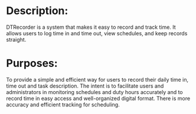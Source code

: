 # Description:
DTRecorder is a system that makes it easy to record and track time. It allows users to log time in and time out, view schedules, and keep records straight.

# Purposes:
To provide a simple and efficient way for users to record their daily time in, time out and task description. The intent is to facilitate users and administrators in monitoring schedules and duty hours accurately and to record time in easy access and well-organized digital format. There is more accuracy and efficient tracking for scheduling.